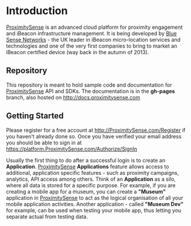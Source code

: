 # Introduction

[ProximitySense](http://ProximitySense.com) is an advanced cloud platform for proximity engagement and iBeacon infrastructure management. 
It is being developed by [Blue Sense Networks](http://bluesensenetworks.com) - the UK leader in iBeacon micro-location services and 
technologies and one of the very first companies to bring to market an iBeacon certified device (way back in the autumn of 2013).

## Repository

This repository is meant to hold sample code and documentation for [ProximitySense](http://ProximitySense.com) API and SDKs. 
The documentation is in the **gh-pages** branch, also hosted on http://docs.proximitysense.com

## Getting Started 

Please register for a free account at http://ProximitySense.com/Register if you haven't already done so.
Once you have verified your email address you should be able to sign in at https://platform.ProximitySense.com/Authorize/SignIn

Usually the first thing to do after a successful login is to create an **Application**. [ProximitySense](http://ProximitySense.com) **Applications** 
feature allows access to additional, application specific features - such as proximity campaigns, analytics, API access among others. 
Think of an **Application** as a silo, where all data is stored for a specific purpose. For example, if you are creating a mobile app 
for a museum, you can create a **"Museum"** application in [ProximitySense](http://ProximitySense.com) to act as the logical organisation of
all your mobile application activities. Another application - called **"Museum Dev"** for example, can be used when testing your mobile app,
thus letting you separate actual from testing data.
